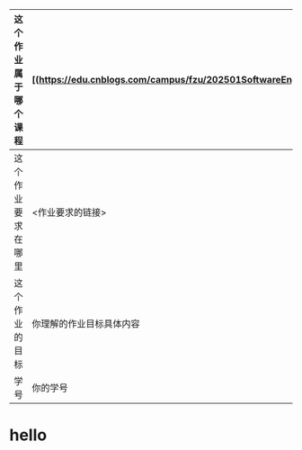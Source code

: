 | 这个作业属于哪个课程 | [(https://edu.cnblogs.com/campus/fzu/202501SoftwareEngineering) |
|-------------------|-----------------|
| 这个作业要求在哪里 | <作业要求的链接> |
| 这个作业的目标     | 你理解的作业目标具体内容 |
| 学号              | 你的学号        |
# hello
